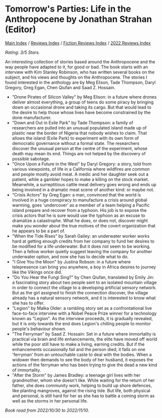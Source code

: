# **Tomorrow's Parties: Life in the Anthropocene** by Jonathan Strahan (Editor)

[Main Index](../../../README.md) / [Reviews Index](../../README.md) / [Fiction Reviews Index](../README.md) / [2022 Reviews Index](README.md)

*Rating: 3/5 Stars.*

An interesting collection of stories based around the Anthropocene and the way people have adapted to it, for good or bad. The book starts with an interview with Kim Stanley Robinson, who has written several books on the subject, and his views and thoughts on the Anthropocene. The stories I found interested in the anthology are by Meg Elison, Tade Thompson, Daryl Gregory, Greg Egan, Chen Qiufan and Saad Z. Hossain.

- "Drone Pirates of Silicon Valley" by Meg Elison: in a future where drones deliver almost everything, a group of teens do some piracy by bringing down an occasional drone and taking its cargo. But that would lead to the desire to help those whose lives have become constrained by the done manufacturer.
- "Down and Out in Exile Park" by Tade Thompson: a family of researchers are pulled into an unusual populated island made up of plastic near the border of Nigeria that nobody wishes to claim. That allows the island (Exile Park) to experiment with its own form of democratic governance without a formal state. The researchers discover the unusual person at the centre of the experiment, whose death may mean its end. Things are not helped by the discovery of possible sabotage.
- "Once Upon a Future in the West" by Daryl Gregory: a story, told from various viewpoints, of life in a California where wildfires are common and people mostly avoid meat. A medic and her daughter seek out a patient, while a gambler hopes to make a killing on the stock market. Meanwhile, a surreptitious cattle meat delivery goes wrong and ends up being involved in a dramatic meat scene of another kind: or maybe not.
- "Crisis Actors" by Greg Egan: a man, convinced that the world is involved in a huge conspiracy to manufacture a crisis around global warming, goes 'undercover' as a member of a team helping a Pacific island prepare and recover from a typhoon. His job is to expose the crisis actors that he is sure would use the typhoon as an excuse to dramatize a catastrophe. What he does, or does not, discover might make you wonder about the true motives of the covert organization that he appears to be a part of.
- "When the Tide Rises" by Sarah Gailey: an underwater worker works hard at getting enough credits from her company to fund her desires to be modified for a life underwater. But it does not seem to be working. Then a fellow worker quietly suggest leaving the company for another underwater option, and now she has to decide what to do.
- "I Give You the Moon" by Justina Robson: in a future where telepresence can bring you anywhere, a boy in Africa desires to journey like the Vikings once did.
- "Do You Hear the Fungi Sing?" by Chen Qiufan, translated by Emily Jin: a fascinating story about two people sent to an isolated mountain village in order to connect the village to a developing artificial sensory network. But as the girl assigned to finish the connection discover, the village already has a natural sensory network, and it is interested to know what she has to offer.
- "Legion" by Malka Older: a rambling story set as a confrontational live face-to-face interview with a Nobel Peace Prize winner for a technology known as "Legion". As the interview proceeds, it is gradually revealed, but it is only towards the end does Legion's chilling people to monitor people's behaviour shown.
- "The Ferryman" by Saad Z. Hossain: Set in a future where immortality is practical via brain and life enhancements, the elite have moved off world while the poor still have to make a living, earning credits. But if the enhancements occasionally fail and the person died, it falls on one 'ferryman' from an untouchable caste to deal with the bodies. When a widower then demands to see the body of her husband, it exposes the actions of the ferryman who has been trying to give the dead a new kind of immortality.
- "After the Storm" by James Bradley: a teenage girl lives with her grandmother, whom she doesn't like. While waiting for the return of her father, she does community work, helping to build up shore defences, like planting mangroves, against the rising tide. But life, both physical and personal, is still hard for her as she has to battle a coming storm as well as the storms in her personal life.

*Book read from 2022/10/30 to 2022/11/10.*
